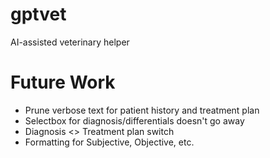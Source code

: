 # gptvet
AI-assisted veterinary helper

# Future Work
- Prune verbose text for patient history and treatment plan
- Selectbox for diagnosis/differentials doesn't go away
- Diagnosis <> Treatment plan switch
- Formatting for Subjective, Objective, etc.
